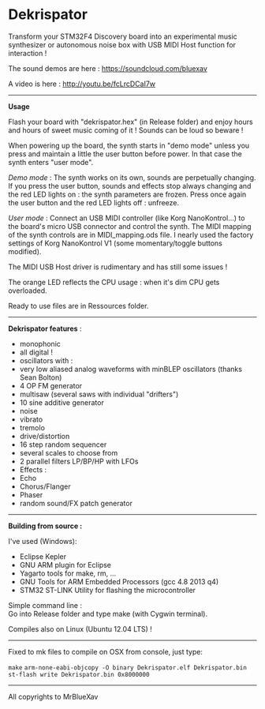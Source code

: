 Dekrispator
===========

Transform your STM32F4 Discovery board into an experimental music synthesizer or autonomous noise box with USB MIDI Host function for interaction !

The sound demos are here : https://soundcloud.com/bluexav

A video is here : http://youtu.be/fcLrcDCaI7w

- - - -

**Usage**

Flash your board with "dekrispator.hex" (in Release folder) and enjoy hours and hours of sweet music coming of it ! Sounds can be loud so beware !

When powering up the board, the synth starts in "demo mode" unless you press and maintain a little the user button before power. In that case the synth enters "user mode".

*Demo mode* : The synth works on its own, sounds are perpetually changing. If you press the user button, sounds and effects stop always changing and the red LED lights on : the synth parameters are frozen. Press once again the user button and the red LED lights off : unfreeze.

*User mode* : Connect an USB MIDI controller (like Korg NanoKontrol...) to the board's micro USB connector and control the synth.
The MIDI mapping of the synth controls are in MIDI_mapping.ods file. I nearly used the factory settings of Korg NanoKontrol V1 (some momentary/toggle buttons modified).

The MIDI USB Host driver is rudimentary and has still some issues !

The orange LED reflects the CPU usage : when it's dim CPU gets overloaded.

Ready to use files are in Ressources folder.

- - - -

**Dekrispator features** :

 * monophonic
 * all digital !
 * oscillators with :
  * very low aliased analog waveforms with minBLEP oscillators (thanks Sean Bolton)
  * 4 OP FM generator
  * multisaw (several saws with individual "drifters")
  * 10 sine additive generator
  * noise
 * vibrato
 * tremolo
 * drive/distortion
 * 16 step random sequencer
 * several scales to choose from
 * 2 parallel filters LP/BP/HP with LFOs
 * Effects :
  * Echo
  * Chorus/Flanger
  * Phaser
 * random sound/FX patch generator

- - - -

**Building from source :**

I've used (Windows):

* Eclipse Kepler
* GNU ARM plugin for Eclipse
* Yagarto tools for make, rm, ...
* GNU Tools for ARM Embedded Processors (gcc 4.8 2013 q4)
* STM32 ST-LINK Utility for flashing the microcontroller

Simple command line :  
Go into Release folder and type make (with Cygwin terminal).

Compiles also on Linux (Ubuntu 12.04 LTS) !

- - - -

Fixed to mk files to compile on OSX from console, just type:

`make`
`arm-none-eabi-objcopy -O binary Dekrispator.elf Dekrispator.bin`
`st-flash write Dekrispator.bin 0x8000000`

- - - -

All copyrights to MrBlueXav
